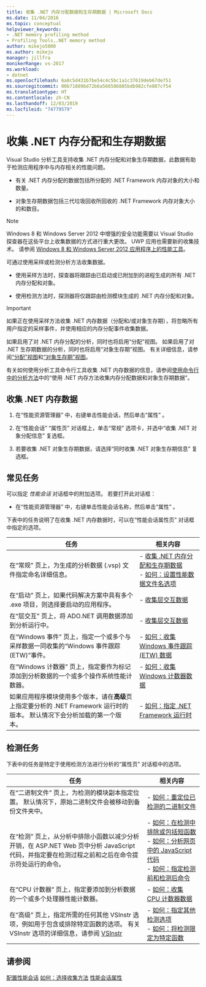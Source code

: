 ```yaml
---
title: 收集 .NET 内存分配数据和生存期数据 | Microsoft Docs
ms.date: 11/04/2016
ms.topic: conceptual
helpviewer_keywords:
- .NET memory profiling method
- Profiling Tools,.NET memory method
author: mikejo5000
ms.author: mikejo
manager: jillfra
monikerRange: vs-2017
ms.workload:
- dotnet
ms.openlocfilehash: 6a8c5d431b7be54c4c5bc1a1c37619deb67de751
ms.sourcegitcommit: 00b71889bd72b6a566586885bdb982cfe807cf54
ms.translationtype: HT
ms.contentlocale: zh-CN
ms.lasthandoff: 12/03/2019
ms.locfileid: "74779579"
---
```

# <a name="collect-net-memory-allocation-and-lifetime-data"></a>收集 .NET 内存分配和生存期数据

Visual Studio 分析工具支持收集 .NET 内存分配和对象生存期数据，此数据有助于检测应用程序中与内存相关的性能问题。

- 有关 .NET 内存分配的数据包括所分配的 .NET Framework 内存对象的大小和数量。

- 对象生存期数据包括三代垃圾回收所回收的 .NET Framework 内存对象大小的和数目。

> [!NOTE]
> Windows 8 和 Windows Server 2012 中增强的安全功能需要以 Visual Studio 探查器在这些平台上收集数据的方式进行重大更改。 UWP 应用也需要新的收集技术。 请参阅 [Windows 8 和 Windows Server 2012 应用程序上的性能工具](../profiling/performance-tools-on-windows-8-and-windows-server-2012-applications.md)。

可通过使用采样或检测分析方法收集数据。

- 使用采样方法时，探查器将跟踪由已启动或已附加到的进程生成的所有 .NET 内存分配和对象。

- 使用检测方法时，探测器将仅跟踪由检测模块生成的 .NET 内存分配和对象。

> [!IMPORTANT]
> 如果正在使用采样方法收集 .NET 内存数据（分配和/或对象生存期），将忽略所有用户指定的采样事件，并使用相应的内存分配事件收集数据。

如果启用了对 .NET 内存分配的分析，同时也将启用“分配”视图。 如果启用了对 .NET 生存期数据的分析，同时也将启用“对象生存期”视图。 有关详细信息，请参阅[“分配”视图](../profiling/dotnet-memory-allocations-view.md)和[“对象生存期”视图](../profiling/object-lifetime-view.md)。

有关如何使用分析工具命令行工具收集 .NET 内存数据的信息，请参阅[使用命令行中的分析方法](../profiling/using-profiling-methods-to-collect-performance-data-from-the-command-line.md)中的“使用 .NET 内存方法收集内存分配数据和对象生存期数据”。

## <a name="to-collect-net-memory-data"></a>收集 .NET 内存数据

1. 在“性能资源管理器”  中，右键单击性能会话，然后单击“属性”  。

2. 在“性能会话”  “属性页”  对话框上，单击“常规”  选项卡，并选中“收集 .NET 对象分配信息”  复选框。

3. 若要收集 .NET 对象生存期数据，请选择“同时收集 .NET 对象生存期信息”  复选框。

## <a name="common-tasks"></a>常见任务

可以指定 _性能会话_  对话框中的附加选项。 若要打开此对话框：

- 在“性能资源管理器”  中，右键单击性能会话名称，然后单击“属性”  。

下表中的任务说明了在收集 .NET 内存数据时，可以在“性能会话属性页”   对话框中指定的选项。

|任务|相关内容|
|----------|---------------------|
|在“常规”  页上，为生成的分析数据 (.vsp) 文件指定命名详细信息。|- [收集 .NET 内存分配和生存期数据](../profiling/collecting-dotnet-memory-allocation-and-lifetime-data.md)<br />- [如何：设置性能数据文件名选项](../profiling/how-to-set-performance-data-file-name-options.md)|
|在“启动”  页上，如果代码解决方案中具有多个 .exe 项目，则选择要启动的应用程序。|- [收集层交互数据](../profiling/collecting-tier-interaction-data.md)|
|在“层交互”  页上，将 ADO.NET 调用数据添加到分析运行中。|- [收集层交互数据](../profiling/collecting-tier-interaction-data.md)|
|在“Windows 事件”  页上，指定一个或多个与采样数据一同收集的“Windows 事件跟踪 (ETW)”事件。|- [如何：收集 Windows 事件跟踪 (ETW) 数据](../profiling/how-to-collect-event-tracing-for-windows-etw-data.md)|
|在“Windows 计数器”  页上，指定要作为标记添加到分析数据的一个或多个操作系统性能计数器。|- [如何：收集 Windows 计数器数据](../profiling/how-to-collect-windows-counter-data.md)|
|如果应用程序模块使用多个版本，请在**高级**页上指定要分析的 .NET Framework 运行时的版本。 默认情况下会分析加载的第一个版本。|- [如何：指定 .NET Framework 运行时](../profiling/how-to-specify-the-dotnet-framework-runtime.md)|

## <a name="instrumentation-tasks"></a>检测任务

下表中的任务是特定于使用检测方法进行分析的“属性页”  对话框中的选项。

|任务|相关内容|
|----------|---------------------|
|在“二进制文件”  页上，为检测的模块副本指定位置。 默认情况下，原始二进制文件会被移动到备份文件夹中。|- [如何：重定位已检测的二进制文件](../profiling/how-to-relocate-instrumented-binaries.md)|
|在“检测”  页上，从分析中排除小函数以减少分析开销，在 ASP.NET Web 页中分析 JavaScript 代码，并指定要在检测过程之前和之后在命令提示符处运行的命令。|- [如何：在检测中排除或包括短函数](../profiling/how-to-exclude-or-include-short-functions-from-instrumentation.md)<br />- [如何：分析网页中的 JavaScript 代码](../profiling/how-to-profile-javascript-code-in-web-pages.md)<br />- [如何：指定检测前和检测后命令](../profiling/how-to-specify-pre-and-post-instrument-commands.md)|
|在“CPU 计数器”  页上，指定要添加到分析数据的一个或多个处理器性能计数器。|- [如何：收集 CPU 计数器数据](../profiling/how-to-collect-cpu-counter-data.md)|
|在“高级”  页上，指定所需的任何其他 VSInstr 选项，例如用于包含或排除特定函数的选项。 有关 VSInstr 选项的详细信息，请参阅 [VSInstr](../profiling/vsinstr.md)|- [如何：指定其他检测选项](../profiling/how-to-specify-additional-instrumentation-options.md)<br />- [如何：将检测限定为特定函数](../profiling/how-to-limit-instrumentation-to-specific-functions.md)|

## <a name="see-also"></a>请参阅

[配置性能会话](../profiling/configuring-performance-sessions.md)
[如何：选择收集方法](../profiling/how-to-choose-collection-methods.md)
[性能会话属性](../profiling/performance-session-properties.md)
